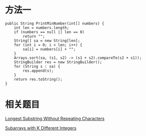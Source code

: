 # 方法一

    public String PrintMinNumber(int[] numbers) {
        int len = numbers.length;
        if (numbers == null || len == 0)
            return "";
        String[] sa = new String[len];
        for (int i = 0; i < len; i++) {
            sa[i] = numbers[i] + "";
        }
        Arrays.sort(sa, (s1, s2) -> (s1 + s2).compareTo(s2 + s1));
        StringBuilder res = new StringBuilder();
        for (String s : sa) {
            res.append(s);
        }
        return res.toString();
    }

# 相关题目

[Longest Substring Without Repeating Characters](https://leetcode.com/problems/longest-substring-without-repeating-characters/description/)

[Subarrays with K Different Integers](https://leetcode.com/problems/subarrays-with-k-different-integers/)
